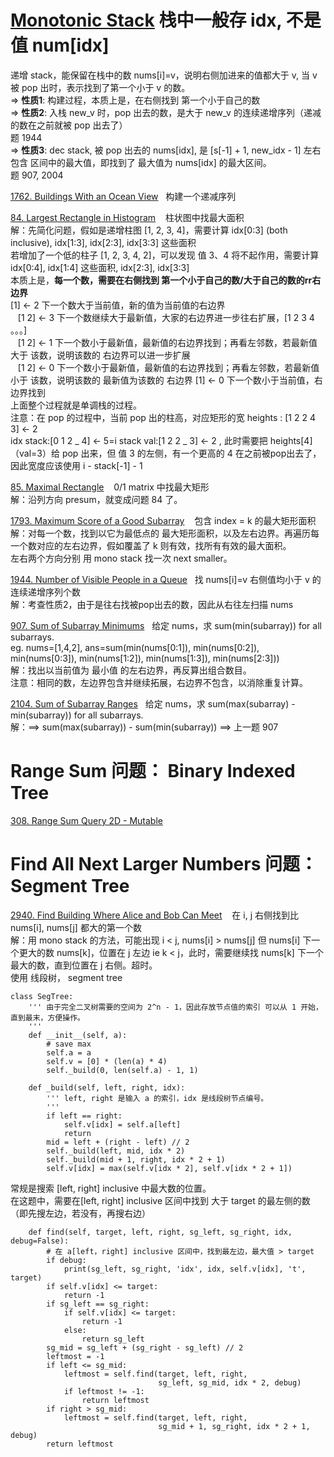 # [Monotonic Stack](https://leetcode.com/tag/monotonic-stack/) 栈中一般存 idx, 不是值 num[idx]<br/>
递增 stack，能保留在栈中的数 nums[i]=v，说明右侧加进来的值都大于 v, 当 v 被 pop 出时，表示找到了第一个小于 v 的数。 <br/>
=> __性质1__: 构建过程，本质上是，在右侧找到 第一个小于自己的数 <br/>
=> __性质2__: 入栈 new_v 时，pop 出去的数，是大于 new_v 的连续递增序列（递减的数在之前就被 pop 出去了） <br/>
题 1944 <br/>
=> __性质3__: dec stack, 被 pop 出去的 nums[idx], 是 [s[-1] + 1, new_idx - 1] 左右包含 区间中的最大值，即找到了 最大值为 nums[idx] 的最大区间。 <br/>
题 907, 2004

[1762. Buildings With an Ocean View](https://leetcode.com/problems/buildings-with-an-ocean-view/submissions/1190821863/)&nbsp;&nbsp; 构建一个递减序列

[84. Largest Rectangle in Histogram](https://leetcode.com/problems/largest-rectangle-in-histogram/description/) &nbsp;&nbsp; 柱状图中找最大面积 <br/>
解：先简化问题，假如是递增柱图 [1, 2, 3, 4]，需要计算 idx[0:3] (both inclusive), idx[1:3], idx[2:3], idx[3:3] 这些面积 <br/>
若增加了一个低的柱子  [1, 2, 3, 4, 2]，可以发现 值 3、4 将不起作用，需要计算 idx[0:4], idx[1:4] 这些面积, idx[2:3], idx[3:3] <br/>
本质上是，__每一个数，需要在右侧找到 第一个小于自己的数/大于自己的数的rr右边界__ <br/>
[1] <- 2 下一个数大于当前值，新的值为当前值的右边界 <br/>
&nbsp;&nbsp; [1 2] <- 3 下一个数继续大于最新值，大家的右边界进一步往右扩展，[1 2 3 4 。。。] <br/>
&nbsp;&nbsp; [1 2] <- 1 下一个数小于最新值，最新值的右边界找到；再看左邻数，若最新值 大于 该数，说明该数的 右边界可以进一步扩展 <br/>
&nbsp;&nbsp; [1 2] <- 0 下一个数小于最新值，最新值的右边界找到；再看左邻数，若最新值 小于 该数，说明该数的 最新值为该数的 右边界
[1] <- 0 下一个数小于当前值，右边界找到 <br/>
上面整个过程就是单调栈的过程。<br/>
注意：在 pop 的过程中，当前 pop 出的柱高，对应矩形的宽
heights : [1 2 2 4 3] <- 2 <br/>
idx stack:[0 1 2 _ 4] <- 5=i
stack val:[1 2 2 _ 3] <- 2 , 此时需要把 heights[4]（val=3）给 pop 出来，但 值 3 的左侧，有一个更高的 4 在之前被pop出去了，因此宽度应该使用 i - stack[-1] - 1

[85. Maximal Rectangle](https://leetcode.com/problems/maximal-rectangle/submissions/1188882670/)  &nbsp;&nbsp; 0/1 matrix 中找最大矩形 <br/>
解：沿列方向 presum，就变成问题 84 了。

[1793. Maximum Score of a Good Subarray](https://leetcode.com/problems/maximum-score-of-a-good-subarray/description/) &nbsp;&nbsp; 包含 index = k 的最大矩形面积 <br/>
解：对每一个数，找到以它为最低点的 最大矩形面积，以及左右边界。再遍历每一个数对应的左右边界，假如覆盖了 k 则有效，找所有有效的最大面积。 <br/>
左右两个方向分别 用 mono stack 找一次 next smaller。

[1944. Number of Visible People in a Queue](https://leetcode.com/problems/number-of-visible-people-in-a-queue/description/)&nbsp;&nbsp; 找 nums[i]=v 右侧值均小于 v 的连续递增序列个数 <br/>
解：考查性质2，由于是往右找被pop出去的数，因此从右往左扫描 nums

[907. Sum of Subarray Minimums](https://leetcode.com/problems/sum-of-subarray-minimums/description/)&nbsp;&nbsp; 给定 nums，求 sum(min(subarray)) for all subarrays. <br/>
eg. nums=[1,4,2], ans=sum(min(nums[0:1]), min(nums[0:2]), min(nums[0:3]), min(nums[1:2]), min(nums[1:3]), min(nums[2:3])) <br/>
解：找出以当前值为 最小值 的左右边界，再反算出组合数目。 <br/>
注意：相同的数，左边界包含并继续拓展，右边界不包含，以消除重复计算。

[2104. Sum of Subarray Ranges](https://leetcode.com/problems/sum-of-subarray-ranges/description/)&nbsp;&nbsp; 给定 nums，求 sum(max(subarray) - min(subarray)) for all subarrays. <br/>
解：==> sum(max(subarray)) - sum(min(subarray)) ==> 上一题 907

# Range Sum 问题： Binary Indexed Tree
[308. Range Sum Query 2D - Mutable](https://leetcode.com/problems/range-sum-query-2d-mutable/description/)

# Find All Next Larger Numbers 问题： Segment Tree
[2940. Find Building Where Alice and Bob Can Meet](https://leetcode.com/problems/find-building-where-alice-and-bob-can-meet/solutions/4305014/segment-tree-binary-search/)  &nbsp;&nbsp; 在 i, j 右侧找到比 nums[i], nums[j] 都大的第一个数 <br/>
解：用 mono stack 的方法，可能出现 i < j, nums[i] > nums[j] 但 nums[i] 下一个更大的数 nums[k]，位置在 j 左边 ie k < j，此时，需要继续找 nums[k] 下一个最大的数，直到位置在 j 右侧。超时。 <br/>
使用 线段树， segment tree
```
class SegTree:
    ''' 由于完全二叉树需要的空间为 2^n - 1，因此存放节点值的索引 可以从 1 开始，直到最末，方便操作。
    '''
    def __init__(self, a):
        # save max
        self.a = a
        self.v = [0] * (len(a) * 4)
        self._build(0, len(self.a) - 1, 1)

    def _build(self, left, right, idx):
        ''' left, right 是输入 a 的索引，idx 是线段树节点编号。
        '''
        if left == right:
            self.v[idx] = self.a[left]
            return
        mid = left + (right - left) // 2
        self._build(left, mid, idx * 2)
        self._build(mid + 1, right, idx * 2 + 1)
        self.v[idx] = max(self.v[idx * 2], self.v[idx * 2 + 1])
```
常规是搜索 [left, right] inclusive 中最大数的位置。 <br/>
在这题中，需要在[left, right] inclusive 区间中找到 大于 target 的最左侧的数（即先搜左边，若没有，再搜右边）
```
    def find(self, target, left, right, sg_left, sg_right, idx, debug=False):
        # 在 a[left，right] inclusive 区间中，找到最左边，最大值 > target
        if debug:
            print(sg_left, sg_right, 'idx', idx, self.v[idx], 't', target)
        if self.v[idx] <= target:
            return -1
        if sg_left == sg_right:
            if self.v[idx] <= target:
                return -1
            else:
                return sg_left
        sg_mid = sg_left + (sg_right - sg_left) // 2
        leftmost = -1
        if left <= sg_mid:
            leftmost = self.find(target, left, right, 
                                 sg_left, sg_mid, idx * 2, debug)
            if leftmost != -1:
                return leftmost
        if right > sg_mid:
            leftmost = self.find(target, left, right, 
                                 sg_mid + 1, sg_right, idx * 2 + 1, debug)
        return leftmost
```
